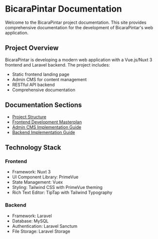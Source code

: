 # BicaraPintar Documentation

Welcome to the BicaraPintar project documentation. This site provides comprehensive documentation for the development of BicaraPintar's web application.

## Project Overview

BicaraPintar is developing a modern web application with a Vue.js/Nuxt 3 frontend and Laravel backend. The project includes:

- Static frontend landing page
- Admin CMS for content management
- RESTful API backend
- Comprehensive documentation

## Documentation Sections

- [Project Structure](project-structure.md)
- [Frontend Development Masterplan](master-plan.md)
- [Admin CMS Implementation Guide](admin-cms-implementation-guide.md)
- [Backend Implementation Guide](backend-implementation-guide.md)

## Technology Stack

### Frontend
- Framework: Nuxt 3
- UI Component Library: PrimeVue
- State Management: Vuex
- Styling: Tailwind CSS with PrimeVue theming
- Rich Text Editor: TipTap with Tailwind Typography

### Backend
- Framework: Laravel
- Database: MySQL
- Authentication: Laravel Sanctum
- File Storage: Laravel Storage